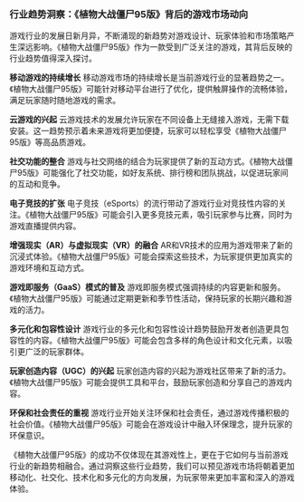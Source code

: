 ### 行业趋势洞察：《植物大战僵尸95版》背后的游戏市场动向

游戏行业的发展日新月异，不断涌现的新趋势对游戏设计、玩家体验和市场策略产生深远影响。《植物大战僵尸95版》作为一款受到广泛关注的游戏，其背后反映的行业趋势值得深入探讨。

**移动游戏的持续增长**
移动游戏市场的持续增长是当前游戏行业的显著趋势之一。《植物大战僵尸95版》可能针对移动平台进行了优化，提供触屏操作的流畅体验，满足玩家随时随地游戏的需求。

**云游戏的兴起**
云游戏技术的发展允许玩家在不同设备上无缝接入游戏，无需下载安装。这一趋势预示着未来游戏将更加便捷，玩家可以轻松享受《植物大战僵尸95版》等高品质游戏。

**社交功能的整合**
游戏与社交网络的结合为玩家提供了新的互动方式。《植物大战僵尸95版》可能强化了社交功能，如好友系统、排行榜和团队挑战，以促进玩家间的互动和竞争。

**电子竞技的扩张**
电子竞技（eSports）的流行带动了游戏行业对竞技性内容的关注。《植物大战僵尸95版》可能会引入更多竞技元素，吸引玩家参与比赛，同时为游戏直播提供内容。

**增强现实（AR）与虚拟现实（VR）的融合**
AR和VR技术的应用为游戏带来了新的沉浸式体验。《植物大战僵尸95版》可能会探索这些技术，为玩家提供更加真实的游戏环境和互动方式。

**游戏即服务（GaaS）模式的普及**
游戏即服务模式强调持续的内容更新和服务。《植物大战僵尸95版》可能通过定期更新和季节性活动，保持玩家的长期兴趣和游戏的活力。

**多元化和包容性设计**
游戏行业的多元化和包容性设计趋势鼓励开发者创造更具包容性的内容。《植物大战僵尸95版》可能会包含多样的角色设计和文化元素，以吸引更广泛的玩家群体。

**玩家创造内容（UGC）的兴起**
玩家创造内容的兴起为游戏社区带来了新的活力。《植物大战僵尸95版》可能会提供工具和平台，鼓励玩家创造和分享自己的游戏内容。

**环保和社会责任的重视**
游戏行业开始关注环保和社会责任，通过游戏传播积极的社会价值。《植物大战僵尸95版》可能会在游戏设计中融入环保理念，提升玩家的环保意识。

《植物大战僵尸95版》的成功不仅体现在其游戏性上，更在于它如何与当前游戏行业的新趋势相融合。通过洞察这些行业趋势，我们可以预见游戏市场将朝着更加移动化、社交化、技术化和多元化的方向发展，为玩家带来更加丰富和深入的游戏体验。